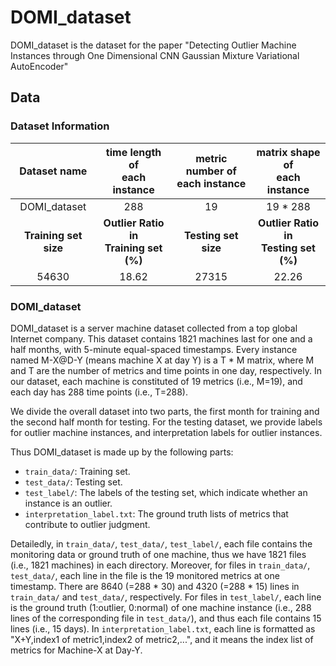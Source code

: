 # DOMI_dataset
DOMI_dataset is the dataset for the paper "Detecting Outlier Machine Instances through One Dimensional CNN Gaussian Mixture Variational AutoEncoder"

## Data

### Dataset Information

| Dataset name|time length of <br> each instance </br>  |metric number of <br> each instance </br>| matrix shape of <br> each instance </br>  |
|:------:|:----:|:--------:|:-----:|
| DOMI_dataset | 288 | 19 | 19 * 288 |
| **Training set size** | **Outlier Ratio in <br>Training set (%)</br>** |**Testing set size**|**Outlier Ratio in <br>Testing set (%)</br>**| 
|  54630 | 18.62 | 27315 | 22.26 |


### DOMI_dataset

DOMI_dataset is a server machine dataset collected from a top global Internet company. 
This dataset contains 1821 machines last for one and a half months, with 5-minute equal-spaced timestamps. 
Every instance named M-X@D-Y (means machine X at day Y) is a T * M matrix, where M and T are the number of metrics and time points in one day, respectively. 
In our dataset, each machine is constituted of 19 metrics (i.e., M=19), and each day has 288 time points (i.e., T=288).

We divide the overall dataset into two parts, the first month for training and the second half month for testing. 
For the testing dataset, we provide labels for outlier machine instances, and interpretation labels for outlier instances.

Thus DOMI_dataset is made up by the following parts:

* `train_data/`: Training set. 
* `test_data/`: Testing set.
* `test_label/`: The labels of the testing set, which indicate whether an instance is an outlier. 
* `interpretation_label.txt`: The ground truth lists of metrics that contribute to outlier judgment.

Detailedly, in `train_data/`, `test_data/`, `test_label/`, each file contains the monitoring data or ground truth of one machine, thus we have 1821 files (i.e., 1821 machines) in each directory. Moreover, for files in `train_data/`, `test_data/`, each line in the file is the 19 monitored metrics at one timestamp. There are 8640 (=288 * 30) and 4320 (=288 * 15) lines in `train_data/` and `test_data/`, respectively. For files in `test_label/`, each line is the ground truth (1:outlier, 0:normal) of one machine instance (i.e., 288 lines of the corresponding file in `test_data/`), and thus each file contains 15 lines (i.e., 15 days). In `interpretation_label.txt`, each line is formatted as "X+Y,index1 of metric1,index2 of metric2,...", and it means the index list of metrics for Machine-X at Day-Y.

